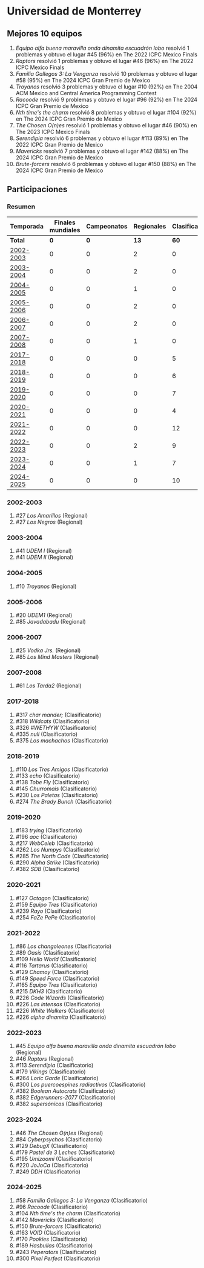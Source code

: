 ---
---

# Universidad de Monterrey

## Mejores 10 equipos

1. _Equipo alfa buena maravilla onda dinamita escuadrón lobo_ resolvió 1 problemas y obtuvo el lugar #45 (96%) en The 2022 ICPC Mexico Finals
1. _Raptors_ resolvió 1 problemas y obtuvo el lugar #46 (96%) en The 2022 ICPC Mexico Finals
1. _Familia Gallegos 3: La Venganza_ resolvió 10 problemas y obtuvo el lugar #58 (95%) en The 2024 ICPC Gran Premio de Mexico
1. _Troyanos_ resolvió 3 problemas y obtuvo el lugar #10 (92%) en The 2004 ACM Mexico and Central America Programming Contest
1. _Racoode_ resolvió 9 problemas y obtuvo el lugar #96 (92%) en The 2024 ICPC Gran Premio de Mexico
1. _Nth time's the charm_ resolvió 8 problemas y obtuvo el lugar #104 (92%) en The 2024 ICPC Gran Premio de Mexico
1. _The Chosen O(n)es_ resolvió 1 problemas y obtuvo el lugar #46 (90%) en The 2023 ICPC Mexico Finals
1. _Serendipia_ resolvió 6 problemas y obtuvo el lugar #113 (89%) en The 2022 ICPC Gran Premio de Mexico
1. _Mavericks_ resolvió 7 problemas y obtuvo el lugar #142 (88%) en The 2024 ICPC Gran Premio de Mexico
1. _Brute-forcers_ resolvió 6 problemas y obtuvo el lugar #150 (88%) en The 2024 ICPC Gran Premio de Mexico

## Participaciones

### Resumen

| Temporada | Finales mundiales | Campeonatos | Regionales | Clasificatorios | Equipos |
| --- | --- | --- | --- | --- | --- |
| **Total** | **0** | **0** | **13** | **60** | **70** |
| [2002-2003](#2002-2003) | 0 | 0 | 2 | 0 | 2 |
| [2003-2004](#2003-2004) | 0 | 0 | 2 | 0 | 2 |
| [2004-2005](#2004-2005) | 0 | 0 | 1 | 0 | 1 |
| [2005-2006](#2005-2006) | 0 | 0 | 2 | 0 | 2 |
| [2006-2007](#2006-2007) | 0 | 0 | 2 | 0 | 2 |
| [2007-2008](#2007-2008) | 0 | 0 | 1 | 0 | 1 |
| [2017-2018](#2017-2018) | 0 | 0 | 0 | 5 | 5 |
| [2018-2019](#2018-2019) | 0 | 0 | 0 | 6 | 6 |
| [2019-2020](#2019-2020) | 0 | 0 | 0 | 7 | 7 |
| [2020-2021](#2020-2021) | 0 | 0 | 0 | 4 | 4 |
| [2021-2022](#2021-2022) | 0 | 0 | 0 | 12 | 12 |
| [2022-2023](#2022-2023) | 0 | 0 | 2 | 9 | 9 |
| [2023-2024](#2023-2024) | 0 | 0 | 1 | 7 | 7 |
| [2024-2025](#2024-2025) | 0 | 0 | 0 | 10 | 10 |

### 2002-2003

1. #27 _Los Amarillos_ (Regional)
1. #27 _Los Negros_ (Regional)

### 2003-2004

1. #41 _UDEM I_ (Regional)
1. #41 _UDEM II_ (Regional)

### 2004-2005

1. #10 _Troyanos_ (Regional)

### 2005-2006

1. #20 _UDEM1_ (Regional)
1. #85 _Javadabadu_ (Regional)

### 2006-2007

1. #25 _Vodka Jrs._ (Regional)
1. #85 _Los Mind Masters_ (Regional)

### 2007-2008

1. #61 _Los Tarda2_ (Regional)

### 2017-2018

1. #317 _char mander;_ (Clasificatorio)
1. #318 _Wildcats_ (Clasificatorio)
1. #326 _#WETHYW_ (Clasificatorio)
1. #335 _null_ (Clasificatorio)
1. #375 _Los machachos_ (Clasificatorio)

### 2018-2019

1. #110 _Los Tres Amigos_ (Clasificatorio)
1. #133 _echo_ (Clasificatorio)
1. #138 _Tobe Fly_ (Clasificatorio)
1. #145 _Churromais_ (Clasificatorio)
1. #230 _Los Paletas_ (Clasificatorio)
1. #274 _The Brady Bunch_ (Clasificatorio)

### 2019-2020

1. #183 _trying_ (Clasificatorio)
1. #196 _aoc_ (Clasificatorio)
1. #217 _WebCeleb_ (Clasificatorio)
1. #262 _Los Numpys_ (Clasificatorio)
1. #285 _The North Code_ (Clasificatorio)
1. #290 _Alpha Strike_ (Clasificatorio)
1. #382 _SDB_ (Clasificatorio)

### 2020-2021

1. #127 _Octagon_ (Clasificatorio)
1. #159 _Equipo Tres_ (Clasificatorio)
1. #239 _Rayo_ (Clasificatorio)
1. #254 _FaZe PePe_ (Clasificatorio)

### 2021-2022

1. #86 _Los changoleones_ (Clasificatorio)
1. #89 _Oasis_ (Clasificatorio)
1. #109 _Hello World_ (Clasificatorio)
1. #116 _Tartarus_ (Clasificatorio)
1. #129 _Chamoy_ (Clasificatorio)
1. #149 _Speed Force_ (Clasificatorio)
1. #165 _Equipo Tres_ (Clasificatorio)
1. #215 _DKH3_ (Clasificatorio)
1. #226 _Code Wizards_ (Clasificatorio)
1. #226 _Las intensas_ (Clasificatorio)
1. #226 _White Walkers_ (Clasificatorio)
1. #226 _alpha dinamita_ (Clasificatorio)

### 2022-2023

1. #45 _Equipo alfa buena maravilla onda dinamita escuadrón lobo_ (Regional)
1. #46 _Raptors_ (Regional)
1. #113 _Serendipia_ (Clasificatorio)
1. #179 _Vikings_ (Clasificatorio)
1. #264 _Loric Garde_ (Clasificatorio)
1. #300 _Los puercoespines radiactivos_ (Clasificatorio)
1. #382 _Boolean Autocrats_ (Clasificatorio)
1. #382 _Edgerunners-2077_ (Clasificatorio)
1. #382 _supersónicos_ (Clasificatorio)

### 2023-2024

1. #46 _The Chosen O(n)es_ (Regional)
1. #84 _Cyberpsychos_ (Clasificatorio)
1. #129 _DebugX_ (Clasificatorio)
1. #179 _Pastel de 3 Leches_ (Clasificatorio)
1. #195 _Umizoomi_ (Clasificatorio)
1. #220 _JoJoCa_ (Clasificatorio)
1. #249 _DDH_ (Clasificatorio)

### 2024-2025

1. #58 _Familia Gallegos 3: La Venganza_ (Clasificatorio)
1. #96 _Racoode_ (Clasificatorio)
1. #104 _Nth time's the charm_ (Clasificatorio)
1. #142 _Mavericks_ (Clasificatorio)
1. #150 _Brute-forcers_ (Clasificatorio)
1. #163 _VOID_ (Clasificatorio)
1. #170 _Pookies_ (Clasificatorio)
1. #189 _Hasbullas_ (Clasificatorio)
1. #243 _Peperators_ (Clasificatorio)
1. #300 _Pixel Perfect_ (Clasificatorio)



